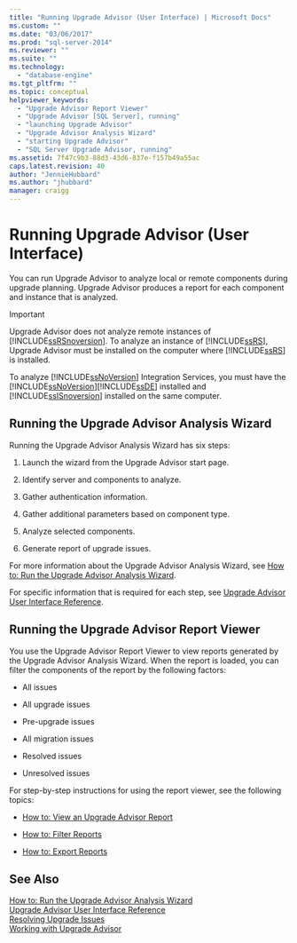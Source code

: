 ```yaml
---
title: "Running Upgrade Advisor (User Interface) | Microsoft Docs"
ms.custom: ""
ms.date: "03/06/2017"
ms.prod: "sql-server-2014"
ms.reviewer: ""
ms.suite: ""
ms.technology: 
  - "database-engine"
ms.tgt_pltfrm: ""
ms.topic: conceptual
helpviewer_keywords: 
  - "Upgrade Advisor Report Viewer"
  - "Upgrade Advisor [SQL Server], running"
  - "launching Upgrade Advisor"
  - "Upgrade Advisor Analysis Wizard"
  - "starting Upgrade Advisor"
  - "SQL Server Upgrade Advisor, running"
ms.assetid: 7f47c9b3-88d3-43d6-837e-f157b49a55ac
caps.latest.revision: 40
author: "JennieHubbard"
ms.author: "jhubbard"
manager: craigg
---
```

# Running Upgrade Advisor (User Interface)
  You can run Upgrade Advisor to analyze local or remote components during upgrade planning. Upgrade Advisor produces a report for each component and instance that is analyzed.  
  
> [!IMPORTANT]  
>  Upgrade Advisor does not analyze remote instances of [!INCLUDE[ssRSnoversion](../../includes/ssrsnoversion-md.md)]. To analyze an instance of [!INCLUDE[ssRS](../../includes/ssrs-md.md)], Upgrade Advisor must be installed on the computer where [!INCLUDE[ssRS](../../includes/ssrs-md.md)] is installed.  
>   
>  To analyze [!INCLUDE[ssNoVersion](../../includes/ssnoversion-md.md)] Integration Services, you must have the [!INCLUDE[ssNoVersion](../../includes/ssnoversion-md.md)][!INCLUDE[ssDE](../../includes/ssde-md.md)] installed and [!INCLUDE[ssISnoversion](../../includes/ssisnoversion-md.md)] installed on the same computer.  
  
## Running the Upgrade Advisor Analysis Wizard  
 Running the Upgrade Advisor Analysis Wizard has six steps:  
  
1.  Launch the wizard from the Upgrade Advisor start page.  
  
2.  Identify server and components to analyze.  
  
3.  Gather authentication information.  
  
4.  Gather additional parameters based on component type.  
  
5.  Analyze selected components.  
  
6.  Generate report of upgrade issues.  
  
 For more information about the Upgrade Advisor Analysis Wizard, see [How to: Run the Upgrade Advisor Analysis Wizard](../../../2014/sql-server/install/how-to-run-the-upgrade-advisor-analysis-wizard.md).  
  
 For specific information that is required for each step, see [Upgrade Advisor User Interface Reference](../../../2014/sql-server/install/upgrade-advisor-user-interface-reference.md).  
  
## Running the Upgrade Advisor Report Viewer  
 You use the Upgrade Advisor Report Viewer to view reports generated by the Upgrade Advisor Analysis Wizard. When the report is loaded, you can filter the components of the report by the following factors:  
  
-   All issues  
  
-   All upgrade issues  
  
-   Pre-upgrade issues  
  
-   All migration issues  
  
-   Resolved issues  
  
-   Unresolved issues  
  
 For step-by-step instructions for using the report viewer, see the following topics:  
  
-   [How to: View an Upgrade Advisor Report](../../../2014/sql-server/install/how-to-view-an-upgrade-advisor-report.md)  
  
-   [How to: Filter Reports](../../../2014/sql-server/install/how-to-filter-reports.md)  
  
-   [How to: Export Reports](../../../2014/sql-server/install/how-to-export-reports.md)  
  
## See Also  
 [How to: Run the Upgrade Advisor Analysis Wizard](../../../2014/sql-server/install/how-to-run-the-upgrade-advisor-analysis-wizard.md)   
 [Upgrade Advisor User Interface Reference](../../../2014/sql-server/install/upgrade-advisor-user-interface-reference.md)   
 [Resolving Upgrade Issues](../../../2014/sql-server/install/resolving-upgrade-issues.md)   
 [Working with Upgrade Advisor](../../../2014/sql-server/install/working-with-upgrade-advisor.md)  
  
  
